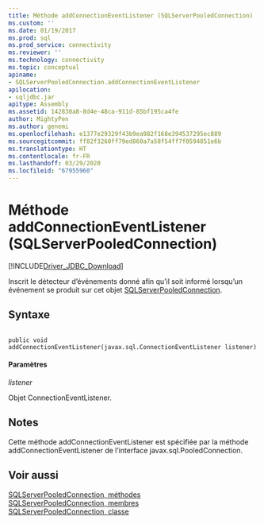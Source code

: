```yaml
---
title: Méthode addConnectionEventListener (SQLServerPooledConnection) | Microsoft Docs
ms.custom: ''
ms.date: 01/19/2017
ms.prod: sql
ms.prod_service: connectivity
ms.reviewer: ''
ms.technology: connectivity
ms.topic: conceptual
apiname:
- SQLServerPooledConnection.addConnectionEventListener
apilocation:
- sqljdbc.jar
apitype: Assembly
ms.assetid: 142830a8-8d4e-48ca-911d-85bf195ca4fe
author: MightyPen
ms.author: genemi
ms.openlocfilehash: e1377e29329f43b9ea982f168e394537295ec889
ms.sourcegitcommit: ff82f3260ff79ed860a7a58f54ff7f0594851e6b
ms.translationtype: HT
ms.contentlocale: fr-FR
ms.lasthandoff: 03/29/2020
ms.locfileid: "67955960"
---
```

# <a name="addconnectioneventlistener-method-sqlserverpooledconnection"></a>Méthode addConnectionEventListener (SQLServerPooledConnection)
[!INCLUDE[Driver_JDBC_Download](../../../includes/driver_jdbc_download.md)]

  Inscrit le détecteur d’événements donné afin qu’il soit informé lorsqu’un événement se produit sur cet objet [SQLServerPooledConnection](../../../connect/jdbc/reference/sqlserverpooledconnection-class.md).  
  
## <a name="syntax"></a>Syntaxe  
  
```  
  
public void addConnectionEventListener(javax.sql.ConnectionEventListener listener)  
```  
  
#### <a name="parameters"></a>Paramètres  
 *listener*  
  
 Objet ConnectionEventListener.  
  
## <a name="remarks"></a>Notes  
 Cette méthode addConnectionEventListener est spécifiée par la méthode addConnectionEventListener de l’interface javax.sql.PooledConnection.  
  
## <a name="see-also"></a>Voir aussi  
 [SQLServerPooledConnection, méthodes](../../../connect/jdbc/reference/sqlserverpooledconnection-methods.md)   
 [SQLServerPooledConnection, membres](../../../connect/jdbc/reference/sqlserverpooledconnection-members.md)   
 [SQLServerPooledConnection, classe](../../../connect/jdbc/reference/sqlserverpooledconnection-class.md)  
  
  
